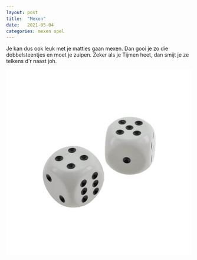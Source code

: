 ```yaml
---
layout: post
title:  "Mexen"
date:   2021-05-04
categories: mexen spel
---
```

Je kan dus ook leuk met je matties gaan mexen. Dan gooi je zo die dobbelsteentjes en moet je zuipen. Zeker als je Tijmen heet, dan smijt je ze telkens d'r naast joh.

![dobbelstenen](/assets/dobbelstenen.jpg)
